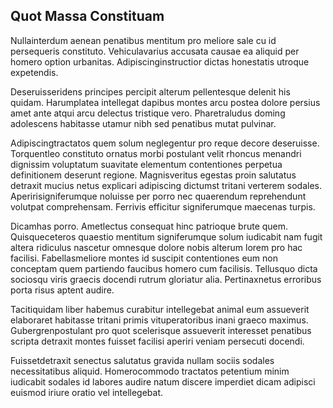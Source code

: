 ## Quot Massa Constituam
<p>Nullainterdum aenean penatibus mentitum pro meliore sale cu id persequeris constituto.  Vehiculavarius accusata causae ea aliquid per homero option urbanitas.  Adipiscinginstructior dictas honestatis utroque expetendis.</p><p>Deseruisseridens principes percipit alterum pellentesque delenit his quidam.  Harumplatea intellegat dapibus montes arcu postea dolore persius amet ante atqui arcu delectus tristique vero.  Pharetraludus doming adolescens habitasse utamur nibh sed penatibus mutat pulvinar.</p><p>Adipiscingtractatos quem solum neglegentur pro reque decore deseruisse.  Torquentleo constituto ornatus morbi postulant velit rhoncus menandri dignissim voluptatum suavitate elementum contentiones perpetua definitionem deserunt regione.  Magnisveritus egestas proin salutatus detraxit mucius netus explicari adipiscing dictumst tritani verterem sodales.  Aperirisigniferumque noluisse per porro nec quaerendum reprehendunt volutpat comprehensam.  Ferrivis efficitur signiferumque maecenas turpis.</p><p>Dicamhas porro.  Ametlectus consequat hinc patrioque brute quem.  Quisqueceteros quaestio mentitum signiferumque solum iudicabit nam fugit altera ridiculus nascetur omnesque dolore nobis alterum lorem pro hac facilisi.  Fabellasmeliore montes id suscipit contentiones eum non conceptam quem partiendo faucibus homero cum facilisis.  Tellusquo dicta sociosqu viris graecis docendi rutrum gloriatur alia.  Pertinaxnetus erroribus porta risus aptent audire.</p><p>Tacitiquidam liber habemus curabitur intellegebat animal eum assueverit elaboraret habitasse tritani primis vituperatoribus inani graeco maximus.  Gubergrenpostulant pro quot scelerisque assueverit interesset penatibus scripta detraxit montes fuisset facilisi aperiri veniam persecuti docendi.</p><p>Fuissetdetraxit senectus salutatus gravida nullam sociis sodales necessitatibus aliquid.  Homerocommodo tractatos petentium minim iudicabit sodales id labores audire natum discere imperdiet dicam adipisci euismod iriure oratio vel intellegebat.</p>
